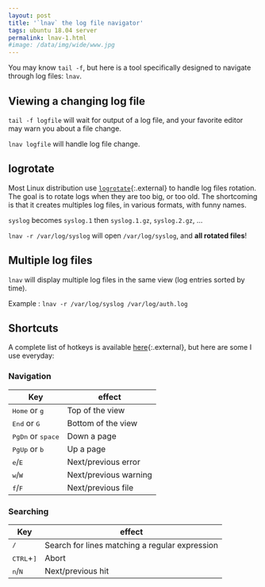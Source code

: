 ```yaml
---
layout: post
title: '`lnav` the log file navigator'
tags: ubuntu 18.04 server
permalink: lnav-1.html
#image: /data/img/wide/www.jpg
---
```


You may know `tail -f`, but here is a tool  specifically designed to navigate
through log files: `lnav`.

## Viewing a changing log file
`tail -f logfile` will wait for output of a log file, and your favorite editor
may warn you about a file change.

`lnav logfile` will handle log file change.

## logrotate
Most Linux distribution use [`logrotate`](http://manpages.ubuntu.com/manpages/bionic/man8/logrotate.8.html){:.external}
to handle log files rotation. The goal is to rotate logs when they are too big,
or too old. The shortcoming is that it creates multiples log files, in various
formats, with funny names.

`syslog` becomes `syslog.1` then `syslog.1.gz`, `syslog.2.gz`, ...

`lnav -r /var/log/syslog` will open `/var/log/syslog`, and **all rotated files**!

## Multiple log files
`lnav` will display multiple log files in the same view (log entries sorted by time).

Example : `lnav -r /var/log/syslog /var/log/auth.log`

## Shortcuts
A complete list of hotkeys is available [here](https://lnav.readthedocs.io/en/latest/hotkeys.html){:.external},
but here are some I use everyday:

### Navigation

| Key | effect |
| - | - |
| <kbd>Home</kbd> or <kbd>g</kbd>				| Top of the view |
| <kbd>End</kbd> or <kbd>G</kbd>				| Bottom of the view |
| <kbd>PgDn</kbd> or <kbd>space</kbd>			| Down a page |
| <kbd>PgUp</kbd> or <kbd>b</kbd>				| Up a page |
| <kbd>e</kbd>/<kbd>E</kbd>						| Next/previous error |
| <kbd>w</kbd>/<kbd>W</kbd>						| Next/previous warning |
| <kbd>f</kbd>/<kbd>F</kbd>						| Next/previous file |

### Searching

| Key | effect |
| - | - |
| <kbd>/</kbd>									| Search for lines matching a regular expression |
| <kbd>CTRL</kbd>+<kbd>]</kbd>					| Abort |
| <kbd>n</kbd>/<kbd>N</kbd>						| Next/previous hit |

  <asciinema-player src="data/a/lnav-logrotate.jsonl" preload autoplay></asciinema-player>

